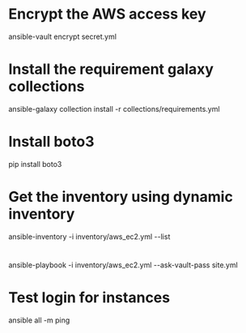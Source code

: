 # Encrypt the AWS access key
ansible-vault encrypt secret.yml

# Install the requirement galaxy collections
ansible-galaxy collection install -r collections/requirements.yml

# Install boto3
pip install boto3

# Get the inventory using dynamic inventory
ansible-inventory -i inventory/aws_ec2.yml --list

#
ansible-playbook -i inventory/aws_ec2.yml --ask-vault-pass site.yml

# Test login for instances
ansible all -m ping

